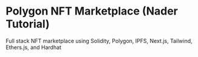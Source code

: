 # Polygon NFT Marketplace (Nader Tutorial)

Full stack NFT marketplace using Solidity, Polygon, IPFS, Next.js, Tailwind, Ethers.js, and Hardhat
